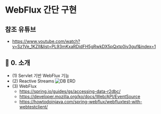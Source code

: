 # WebFlux 간단 구현

## 참조 유튜브
- https://www.youtube.com/watch?v=Sz1Ve_1KZII&list=PL93mKxaRDidFH5gRwkDX5pQxtp0iv3guf&index=1

## 🔖 0. 소개

- (1) Servlet 기반 WebFlux 기능 
- (2) Reactive Streams
  ![DB ERD](https://user-images.githubusercontent.com/52563841/114106721-64839600-990a-11eb-89e9-165b67373a2a.png)
- (3) WebFlux
  - https://spring.io/guides/gs/accessing-data-r2dbc/
  - https://developer.mozilla.org/ko/docs/Web/API/EventSource
  - https://howtodoinjava.com/spring-webflux/webfluxtest-with-webtestclient/